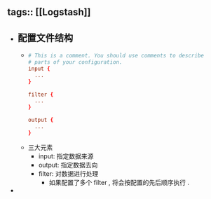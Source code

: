 tags:: [[Logstash]]
---

- ## 配置文件结构
	- ``` conf
	  # This is a comment. You should use comments to describe
	  # parts of your configuration.
	  input {
	    ...
	  }
	  
	  filter {
	    ...
	  }
	  
	  output {
	    ...
	  }
	  ```
	- 三大元素
		- input: 指定数据来源
		- output: 指定数据去向
		- filter: 对数据进行处理
			- 如果配置了多个 filter , 将会按配置的先后顺序执行 .
-